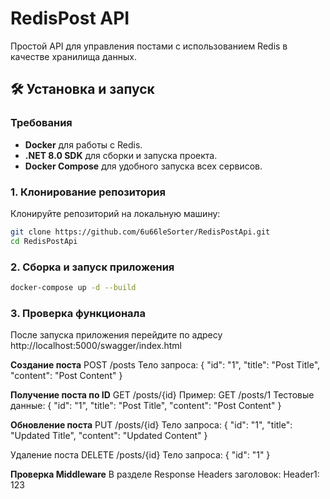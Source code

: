 # RedisPost API

Простой API для управления постами с использованием Redis в качестве хранилища данных.

## 🛠 Установка и запуск

### Требования

- **Docker** для работы с Redis.
- **.NET 8.0 SDK** для сборки и запуска проекта.
- **Docker Compose** для удобного запуска всех сервисов.

### 1. Клонирование репозитория

Клонируйте репозиторий на локальную машину:

```bash
git clone https://github.com/6u66leSorter/RedisPostApi.git
cd RedisPostApi
```

### 2. Сборка и запуск приложения

```bash
docker-compose up -d --build
```

### 3. Проверка функционала

После запуска приложения перейдите по адресу http://localhost:5000/swagger/index.html 

**Создание поста**
POST /posts
Тело запроса:
{
  "id": "1",
  "title": "Post Title",
  "content": "Post Content"
}

**Получение поста по ID**
GET /posts/{id}
Пример: GET /posts/1
Тестовые данные:
{
  "id": "1",
  "title": "Post Title",
  "content": "Post Content"
}

**Обновление поста**
PUT /posts/{id}
Тело запроса:
{
  "id": "1",
  "title": "Updated Title",
  "content": "Updated Content"
}

Удаление поста
DELETE /posts/{id}
Тело запроса:
{
  "id": "1"
}

**Проверка Middleware**
В разделе Response Headers заголовок:
Header1: 123


